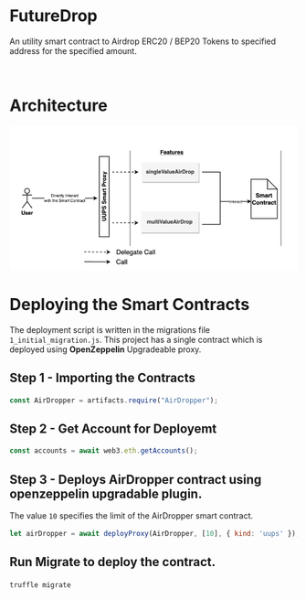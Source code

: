 FutureDrop
=====

An utility smart contract to Airdrop ERC20 / BEP20 Tokens to specified address for the specified amount.

<br>

Architecture
=====
![Architecture](./images/Arcitecture.png)

Deploying the Smart Contracts
======
The deployment script is written in the migrations file `1_initial_migration.js`. This project has a single contract which is deployed using **OpenZeppelin** Upgradeable proxy. 

Step 1 - Importing the Contracts
--- 
```javascript
const AirDropper = artifacts.require("AirDropper");
```

Step 2 - Get Account for Deployemt
--- 
```javascript
const accounts = await web3.eth.getAccounts();
```

Step 3 - Deploys AirDropper contract using openzeppelin upgradable plugin. 
--- 
The value `10` specifies the limit of the AirDropper smart contract.

```javascript
let airDropper = await deployProxy(AirDropper, [10], { kind: 'uups' });
```

Run Migrate to deploy the contract.
-----
`truffle migrate`

<br>